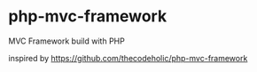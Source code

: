 # php-mvc-framework
MVC Framework build with PHP

inspired by https://github.com/thecodeholic/php-mvc-framework
